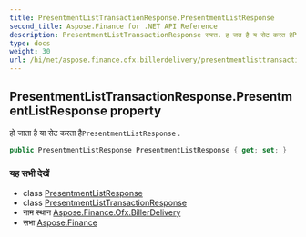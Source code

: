 ```yaml
---
title: PresentmentListTransactionResponse.PresentmentListResponse
second_title: Aspose.Finance for .NET API Reference
description: PresentmentListTransactionResponse संपत्त. ह जत है य सेट करत हैPresentmentListResponse .
type: docs
weight: 30
url: /hi/net/aspose.finance.ofx.billerdelivery/presentmentlisttransactionresponse/presentmentlistresponse/
---
```

## PresentmentListTransactionResponse.PresentmentListResponse property

हो जाता है या सेट करता है`PresentmentListResponse` .

```csharp
public PresentmentListResponse PresentmentListResponse { get; set; }
```

### यह सभी देखें

* class [PresentmentListResponse](../../presentmentlistresponse/)
* class [PresentmentListTransactionResponse](../)
* नाम स्थान [Aspose.Finance.Ofx.BillerDelivery](../../presentmentlisttransactionresponse/)
* सभा [Aspose.Finance](../../../)


